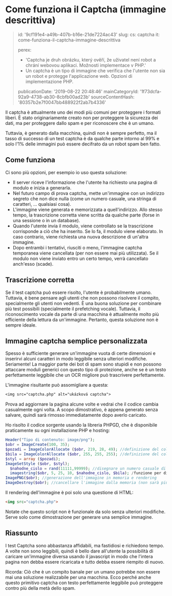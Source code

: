 Come funziona il Captcha (immagine descrittiva)
===============================================

> id: '9cf191e4-a49b-407b-b16e-21de7224ac43'
> slug:
> 	cs: captcha
> 	it: come-funziona-il-captcha-immagine-descrittiva
> 
> perex:
> 	- 'Captcha je druh obrázku, který ověří, že uživatel není robot a chrání webovou aplikaci. Možnosti implementace v PHP.'
> 	- Un captcha è un tipo di immagine che verifica che l'utente non sia un robot e protegge l'applicazione web. Opzioni di implementazione PHP.
> 
> publicationDate: '2019-08-22 20:48:46'
> mainCategoryId: '1f73dcfa-92a9-4738-ab30-8cbfb00ad23b'
> sourceContentHash: '80357b2e7f0047bb488922f2ab7b4336'

Il captcha è attualmente uno dei modi più comuni per proteggere i formati liberi. È stato originariamente creato non per proteggere la sicurezza dei dati, ma per proteggere dallo spam e per riconoscere che è un umano.

Tuttavia, è generato dalla macchina, quindi non è sempre perfetto, ma il tasso di successo di un test captcha è da qualche parte intorno al 99% e solo l'1% delle immagini può essere decifrato da un robot spam ben fatto.

Come funziona
--------------------------

Ci sono più opzioni, per esempio io uso questa soluzione:

- Il server riceve l'informazione che l'utente ha richiesto una pagina di modulo e inizia a generarla.
- Nel futuro campo di prova captcha, mette un'immagine con un indirizzo segreto che non dice nulla (come un numero casuale, una stringa di caratteri, ... qualsiasi cosa).
- L'immagine viene generata e memorizzata a quell'indirizzo. Allo stesso tempo, la trascrizione corretta viene scritta da qualche parte (forse in una sessione o in un database).
- Quando l'utente invia il modulo, viene controllato se la trascrizione corrisponde a ciò che ha inserito. Se lo fa, il modulo viene elaborato. In caso contrario, viene richiesta una nuova descrizione di un'altra immagine.
- Dopo entrambi i tentativi, riusciti o meno, l'immagine captcha temporanea viene cancellata (per non essere mai più utilizzata). Se il modulo non viene inviato entro un certo tempo, verrà cancellato anch'esso (scade).

Trascrizione corretta
--------------------------

Se il test captcha può essere risolto, l'utente è probabilmente umano. Tuttavia, è bene pensare agli utenti che non possono risolvere il compito, specialmente gli utenti non vedenti. È una buona soluzione per combinare più test possibili (specialmente il prefetching vocale). Tuttavia, il riconoscimento vocale da parte di una macchina è attualmente molto più efficiente della lettura da un'immagine. Pertanto, questa soluzione non è sempre ideale.

Immagine captcha semplice personalizzata
--------------------------

Spesso è sufficiente generare un'immagine vuota di certe dimensioni e inserirvi alcuni caratteri in modo leggibile senza ulteriori modifiche. Seriamente! La maggior parte dei bot di spam sono stupidi e non possono attaccare moduli generici con questo tipo di protezione, anche se è un testo perfettamente leggibile che un OCR migliore può trascrivere perfettamente.

L'immagine risultante può assomigliare a questa:

```txt
<img src="captcha.php" alt="ukázková captcha">
```

Prova ad aggiornare la pagina alcune volte e vedrai che il codice cambia casualmente ogni volta. A scopo dimostrativo, è appena generato senza salvare, quindi sarà rimosso immediatamente dopo averlo caricato.

Ho risolto il codice sorgente usando la libreria PHPGD, che è disponibile praticamente su ogni installazione PHP e hosting:

```php
Header("Tipo di contenuto: image/png");
$obr = ImageCreate(100, 35);
$pozadi = ImageColorAllocate ($obr, 219, 28, 49); //definizione del colore di sfondo
$bila = ImageColorAllocate ($obr, 255, 255, 255); //definizione del colore bianco per il testo
$styl = array ($pozadi);
ImageSetStyle ($obr, $styl);
  $nahodne_cislo = rand(11111,99999); //disegnare un numero casuale di 5 caratteri
  imagestring($obr, 5, 25, 10, $nahodne_cislo, $bila); /funzione per disegnare il testo (in questo caso un numero)
ImagePNG($obr); //generazione dell'immagine in memoria e rendering
ImageDestroy($obr); //cancellare l'immagine dalla memoria (non sarà più necessaria, perché è stata generata una volta)
```

Il rendering dell'immagine è poi solo una questione di HTML:

```html
<img src="captcha.php">
```

Notate che questo script non è funzionale da solo senza ulteriori modifiche. Serve solo come dimostrazione per generare una semplice immagine.

Riassunto
--------------------------

I test Captcha sono abbastanza affidabili, ma fastidiosi e richiedono tempo. A volte non sono leggibili, quindi è bello dare all'utente la possibilità di caricare un'immagine diversa usando il javascript in modo che l'intera pagina non debba essere ricaricata e tutto debba essere riempito di nuovo.

Ricorda: Ciò che è un compito banale per un umano potrebbe non essere mai una soluzione realizzabile per una macchina. Ecco perché anche questo primitivo captcha con testo perfettamente leggibile può proteggere contro più della metà dello spam.
